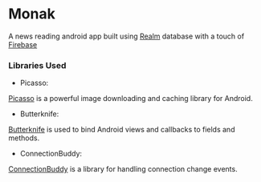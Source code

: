 # Monak
A news reading android app built using <a href="https://github.com/realm/realm-java/">Realm</a> database with a touch of <a href="https://firebase.google.com/">Firebase</a>


### Libraries Used

* Picasso:

<a href="https://github.com/square/picasso">Picasso</a> is a powerful image downloading and caching library for Android.

* Butterknife:

<a href="https://github.com/JakeWharton/butterknife">Butterknife</a> is used to bind Android views and callbacks to fields and methods.
* ConnectionBuddy:

<a href="https://github.com/zplesac/android_connectionbuddy">ConnectionBuddy</a> is a library for handling connection change events.
